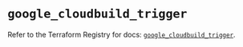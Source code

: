 # `google_cloudbuild_trigger`

Refer to the Terraform Registry for docs: [`google_cloudbuild_trigger`](https://registry.terraform.io/providers/hashicorp/google/6.16.0/docs/resources/cloudbuild_trigger).
